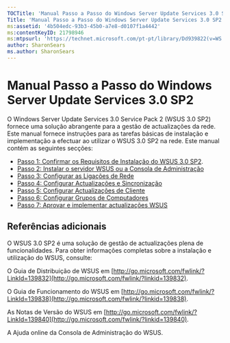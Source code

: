 ```yaml
---
TOCTitle: 'Manual Passo a Passo do Windows Server Update Services 3.0 SP2'
Title: 'Manual Passo a Passo do Windows Server Update Services 3.0 SP2'
ms:assetid: '4b504edc-93b3-45b0-a7e8-d0107f1a4442'
ms:contentKeyID: 21798946
ms:mtpsurl: 'https://technet.microsoft.com/pt-pt/library/Dd939822(v=WS.10)'
author: SharonSears
ms.author: SharonSears
---
```


Manual Passo a Passo do Windows Server Update Services 3.0 SP2
==============================================================

O Windows Server Update Services 3.0 Service Pack 2 (WSUS 3.0 SP2) fornece uma solução abrangente para a gestão de actualizações da rede. Este manual fornece instruções para as tarefas básicas de instalação e implementação a efectuar ao utilizar o WSUS 3.0 SP2 na rede. Este manual contém as seguintes secções:

-   [Passo 1: Confirmar os Requisitos de Instalação do WSUS 3.0 SP2](https://technet.microsoft.com/ec01bd75-5def-4899-8cee-ddab827bbd83).
-   [Passo 2: Instalar o servidor WSUS ou a Consola de Administração](https://technet.microsoft.com/6db6fcb0-c55d-43b9-9b07-4040c6267759)
-   [Passo 3: Configurar as Ligações de Rede](https://technet.microsoft.com/42a144c5-f08e-4a6e-b360-47ddea77bd24)
-   [Passo 4: Configurar Actualizações e Sincronização](https://technet.microsoft.com/deeaa7e1-9b50-45cb-9537-d75f70de3405)
-   [Passo 5: Configurar Actualizações de Cliente](https://technet.microsoft.com/5ae60ead-3e94-456c-a692-c0f193ea5d5a)
-   [Passo 6: Configurar Grupos de Computadores](https://technet.microsoft.com/70518732-2179-4e41-9609-7f9999867f41)
-   [Passo 7: Aprovar e implementar actualizações WSUS](https://technet.microsoft.com/c4e58e17-d5e3-4194-8f26-b459e0c03b86)

Referências adicionais
----------------------

O WSUS 3.0 SP2 é uma solução de gestão de actualizações plena de funcionalidades. Para obter informações completas sobre a instalação e utilização do WSUS, consulte:

O Guia de Distribuição de WSUS em [http://go.microsoft.com/fwlink/?LinkId=139832](http://go.microsoft.com/fwlink/?linkid=139832).

O Guia de Funcionamento do WSUS em [http://go.microsoft.com/fwlink/?LinkId=139838](http://go.microsoft.com/fwlink/?linkid=139838).

As Notas de Versão do WSUS em [http://go.microsoft.com/fwlink/?LinkId=139840](http://go.microsoft.com/fwlink/?linkid=139840).

A Ajuda online da Consola de Administração do WSUS.
